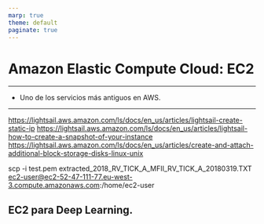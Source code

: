 ```yaml
---
marp: true
theme: default
paginate: true
---
```


<style>
img[alt~="center"] {
  display: block;
  margin: 0 auto;
}
</style>

# Amazon Elastic Compute Cloud: EC2

---

- Uno de los servicios más antiguos en AWS.



---





https://lightsail.aws.amazon.com/ls/docs/en_us/articles/lightsail-create-static-ip
https://lightsail.aws.amazon.com/ls/docs/en_us/articles/lightsail-how-to-create-a-snapshot-of-your-instance
https://lightsail.aws.amazon.com/ls/docs/en_us/articles/create-and-attach-additional-block-storage-disks-linux-unix



scp -i test.pem extracted_2018_RV_TICK_A_MFII_RV_TICK_A_20180319.TXT ec2-user@ec2-52-47-111-77.eu-west-3.compute.amazonaws.com:/home/ec2-user


## EC2 para Deep Learning.



